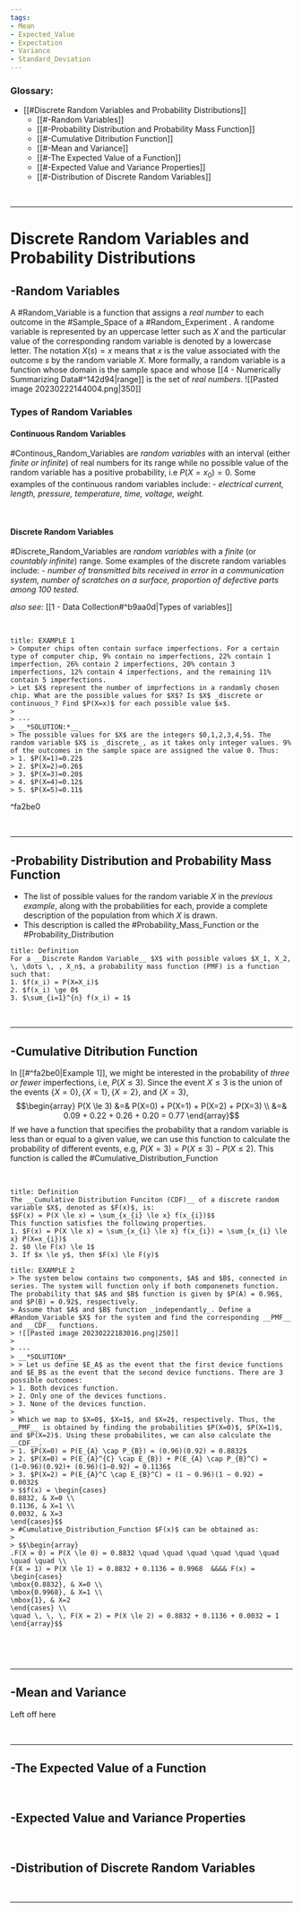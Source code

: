 ```yaml
---
tags:
- Mean
- Expected_Value
- Expectation
- Variance
- Standard_Deviation
---
```



### Glossary:
- [[#Discrete Random Variables and Probability Distributions]]
	- [[#-Random Variables]]
	- [[#-Probability Distribution and Probability Mass Function]]
	- [[#-Cumulative Ditribution Function]]
	- [[#-Mean and Variance]]
	- [[#-The Expected Value of a Function]]
	- [[#-Expected Value and Variance Properties]]
	- [[#-Distribution of Discrete Random Variables]]

$\quad$


---

# Discrete Random Variables and Probability Distributions

## -Random Variables

A #Random_Variable is a function that assigns a _real number_ to each outcome in the #Sample_Space of a #Random_Experiment .
A randome variable is represented by an uppercase letter such as $X$ and the particular value of the corresponding random variable is denoted by a lowercase letter.
The notation $X(s) = x$ means that $x$ is the value associated with the outcome $s$ by the random variable $X$.
More formally, a random variable is a function whose domain is the sample space and whose [[4 - Numerically Summarizing Data#^142d94|range]] is the set of _real numbers_.
![[Pasted image 20230222144004.png|350]]

### Types of Random Variables

#### Continuous Random Variables
#Continous_Random_Variables are _random variables_ with an interval (either _finite or infinite_) of real numbers for its range while no possible value of the random variable has a positive probability, i.e $P(X=x_{0}) = 0$.
Some examples of the continuous random variables include:
	- _electrical current, length, pressure, temperature, time, voltage, weight._

&nbsp;

#### Discrete Random Variables
#Discrete_Random_Variables are _random variables_ with a _finite_ (or _countably infinite_) range.
Some examples of the discrete random variables include:
	- _number of transmitted bits received in error in a communication system, number of scratches on a surface, proportion of defective parts among 100 tested._

_also see:_ [[1 - Data Collection#^b9aa0d|Types of variables]]

&nbsp;

```ad-example
title: EXAMPLE 1
> Computer chips often contain surface imperfections. For a certain type of computer chip, 9% contain no imperfections, 22% contain 1 imperfection, 26% contain 2 imperfections, 20% contain 3 imperfections, 12% contain 4 imperfections, and the remaining 11% contain 5 imperfections.
> Let $X$ represent the number of imprfections in a randomly chosen chip. What are the possible values for $X$? Is $X$ _discrete or continuous_? Find $P(X=x)$ for each possible value $x$.
> 
> ---
> __*SOLUTION:*__
> The possible values for $X$ are the integers $0,1,2,3,4,5$. The random variable $X$ is _discrete_, as it takes only integer values. 9% of the outcomes in the sample space are assigned the value 0. Thus:
> 1. $P(X=1)=0.22$
> 2. $P(X=2)=0.26$
> 3. $P(X=3)=0.20$
> 4. $P(X=4)=0.12$
> 5. $P(X=5)=0.11$
```

^fa2be0

&nbsp;

---

## -Probability Distribution and Probability Mass Function

- The list of possible values for the random variable $X$ in the _previous example_, along with the probabilities for each, provide a complete description of the population from which $X$ is drawn.
- This description is called the #Probability_Mass_Function or the #Probability_Distribution

```ad-important
title: Definition
For a __Discrete Random Variable__ $X$ with possible values $X_1, X_2, \, \dots \, , X_n$, a probability mass function (PMF) is a function such that:
1. $f(x_i) = P(X=X_i)$
2. $f(x_i) \ge 0$
3. $\sum_{i=1}^{n} f(x_i) = 1$
```

&nbsp;

---

## -Cumulative Ditribution Function


In [[#^fa2be0|Example 1]], we might be interested in the probability of _three or fewer_ imperfections, i.e, $P(X \le 3)$.
Since the event $X \le 3$ is the union of the events $\{ X=0 \}, \, \{ X=1 \}, \, \{ X=2 \},$ and $\{ X=3 \},$
$$\begin{array}
P(X \le 3) &=& P(X=0) + P(X=1) + P(X=2) + P(X=3) \\
&=& 0.09 + 0.22 + 0.26 + 0.20 = 0.77
\end{array}$$
If we have a function that specifies the probability that a random variable is less than or equal to a given value, we can use this function to calculate the probability of different events, e.g, $P(X=3) = P(X \le 3) - P(X \le 2)$.
This function is called the #Cumulative_Distribution_Function 

&nbsp;

```ad-important
title: Definition
The __Cumulative Distribution Funciton (CDF)__ of a discrete random variable $X$, denoted as $F(x)$, is:
$$F(x) = P(X \le x) = \sum_{x_{i} \le x} f(x_{i})$$
This function satisfies the following properties.
1. $F(x) = P(X \le x) = \sum_{x_{i} \le x} f(x_{i}) = \sum_{x_{i} \le x} P(X=x_{i})$
2. $0 \le F(x) \le 1$
3. If $x \le y$, then $F(x) \le F(y)$

```

```ad-example
title: EXAMPLE 2
> The system below contains two components, $A$ and $B$, connected in series. The system will function only if both componenets function. The probability that $A$ and $B$ function is given by $P(A) = 0.96$, and $P(B) = 0.92$, respectively.
> Assume that $A$ and $B$ function _independantly_. Define a #Random_Variable $X$ for the system and find the corresponding __PMF__ and __CDF__ functions. 
> ![[Pasted image 20230222183016.png|250]]
>
> ---
> __*SOLUTION*__
> > Let us define $E_A$ as the event that the first device functions and $E_B$ as the event that the second device functions. There are 3 possible outcomes:
> 1. Both devices function.
> 2. Only one of the devices functions.
> 3. None of the devices function.
> 
> Which we map to $X=0$, $X=1$, and $X=2$, respectively. Thus, the __PMF__ is obtained by finding the probabilities $P(X=0)$, $P(X=1)$, and $P(X=2)$. Using these probabilites, we can also calculate the __CDF__.
> 1. $P(X=0) = P(E_{A} \cap P_{B}) = (0.96)(0.92) = 0.8832$
> 2. $P(X=0) = P(E_{A}^{C} \cap E_{B}) + P(E_{A} \cap P_{B}^C) = (1−0.96)(0.92)+ (0.96)(1−0.92) = 0.1136$
> 3. $P(X=2) = P(E_{A}^C \cap E_{B}^C) = (1 − 0.96)(1 − 0.92) = 0.0032$
> $$f(x) = \begin{cases}
0.8832, & X=0 \\
0.1136, & X=1 \\
0.0032, & X=3
\end{cases}$$
> #Cumulative_Distribution_Function $F(x)$ can be obtained as:
> 
> $$\begin{array}
.F(X = 0) = P(X \le 0) = 0.8832 \quad \quad \quad \quad \quad \quad \quad \quad \\
F(X = 1) = P(X \le 1) = 0.8832 + 0.1136 = 0.9968  &&&& F(x) = \begin{cases}
\mbox{0.8832}, & X=0 \\
\mbox{0.9968}, & X=1 \\
\mbox{1}, & X=2 
\end{cases} \\
\quad \, \, \, F(X = 2) = P(X \le 2) = 0.8832 + 0.1136 + 0.0032 = 1
\end{array}$$



```

&nbsp;

---

## -Mean and Variance

Left off here



&nbsp;

---

## -The Expected Value of a Function
$\quad$
## -Expected Value and Variance Properties
$\quad$
## -Distribution of Discrete Random Variables

$\quad$

---